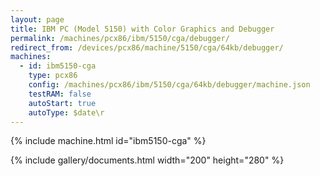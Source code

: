```yaml
---
layout: page
title: IBM PC (Model 5150) with Color Graphics and Debugger
permalink: /machines/pcx86/ibm/5150/cga/debugger/
redirect_from: /devices/pcx86/machine/5150/cga/64kb/debugger/
machines:
  - id: ibm5150-cga
    type: pcx86
    config: /machines/pcx86/ibm/5150/cga/64kb/debugger/machine.json
    testRAM: false
    autoStart: true
    autoType: $date\r
---
```


{% include machine.html id="ibm5150-cga" %}

{% include gallery/documents.html width="200" height="280" %}
